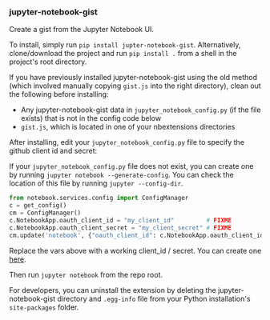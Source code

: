 ### jupyter-notebook-gist

Create a gist from the Jupyter Notebook UI.

To install, simply run `pip install jupter-notebook-gist`. Alternatively, clone/download the project and run `pip install .` from a shell in the project's root directory.

If you have previously installed jupyter-notebook-gist using the old method (which involved manually copying `gist.js` into the
right directory), clean out the following before installing:

- Any jupyter-notebook-gist data in `jupyter_notebook_config.py` (if the file exists) that is not in the config code below
- `gist.js`, which is located in one of your nbextensions directories

After installing, edit your `jupyter_notebook_config.py` file to specify the github client id and secret:

If your `jupyter_notebook_config.py` file does not exist, you can create one by running `jupyter notebook --generate-config`. You can check the location of this file by running `jupyter --config-dir`.

```python
from notebook.services.config import ConfigManager
c = get_config()
cm = ConfigManager()
c.NotebookApp.oauth_client_id = "my_client_id"         # FIXME
c.NotebookApp.oauth_client_secret = "my_client_secret" # FIXME
cm.update('notebook', {"oauth_client_id": c.NotebookApp.oauth_client_id})
```

Replace the vars above with a working client_id / secret. You can create one
[here](https://github.com/settings/applications).

Then run `jupyter notebook` from the repo root.

For developers, you can uninstall the extension by deleting the jupyter-notebook-gist directory and `.egg-info` file from your
Python installation's `site-packages` folder.
